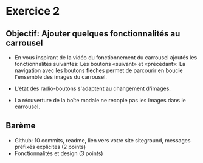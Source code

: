 # Exercice 2
## Objectif: Ajouter quelques fonctionnalités au carrousel
- En vous inspirant de la vidéo du fonctionnement du carrousel ajoutés les fonctionnalités suivantes:
Les boutons «suivant» et «précédant»: La navigation avec les boutons flèches permet de parcourir en boucle l'ensemble des images du carrousel.

- L'état des radio-boutons s'adaptent au changement d'images.

- La réouverture de la boîte modale ne recopie pas les images dans le carrousel.

## Barème
- Github: 10 commits, readme, lien vers votre site siteground, messages préfixés explicites (2 points)
- Fonctionnalités et design (3 points)